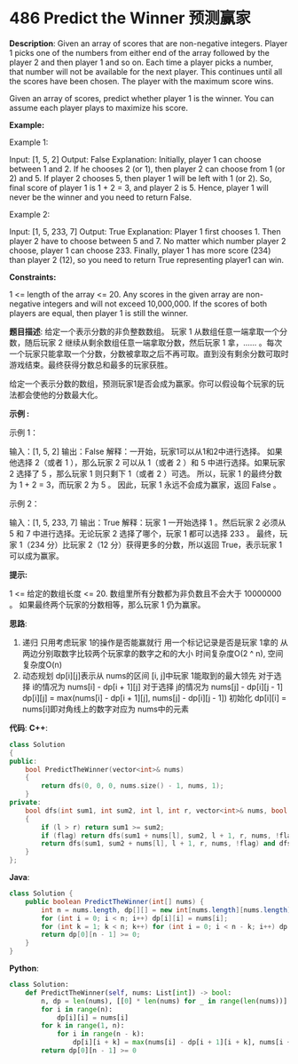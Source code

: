 # 486 Predict the Winner 预测赢家

__Description__:
Given an array of scores that are non-negative integers. Player 1 picks one of the numbers from either end of the array followed by the player 2 and then player 1 and so on. Each time a player picks a number, that number will not be available for the next player. This continues until all the scores have been chosen. The player with the maximum score wins.

Given an array of scores, predict whether player 1 is the winner. You can assume each player plays to maximize his score.

__Example:__

Example 1:

Input: [1, 5, 2]
Output: False
Explanation: Initially, player 1 can choose between 1 and 2.
If he chooses 2 (or 1), then player 2 can choose from 1 (or 2) and 5. If player 2 chooses 5, then player 1 will be left with 1 (or 2).
So, final score of player 1 is 1 + 2 = 3, and player 2 is 5.
Hence, player 1 will never be the winner and you need to return False.

Example 2:

Input: [1, 5, 233, 7]
Output: True
Explanation: Player 1 first chooses 1. Then player 2 have to choose between 5 and 7. No matter which number player 2 choose, player 1 can choose 233.
Finally, player 1 has more score (234) than player 2 (12), so you need to return True representing player1 can win.

__Constraints:__

1 <= length of the array <= 20.
Any scores in the given array are non-negative integers and will not exceed 10,000,000.
If the scores of both players are equal, then player 1 is still the winner.

__题目描述__:
给定一个表示分数的非负整数数组。 玩家 1 从数组任意一端拿取一个分数，随后玩家 2 继续从剩余数组任意一端拿取分数，然后玩家 1 拿，…… 。每次一个玩家只能拿取一个分数，分数被拿取之后不再可取。直到没有剩余分数可取时游戏结束。最终获得分数总和最多的玩家获胜。

给定一个表示分数的数组，预测玩家1是否会成为赢家。你可以假设每个玩家的玩法都会使他的分数最大化。

__示例 :__

示例 1：

输入：[1, 5, 2]
输出：False
解释：一开始，玩家1可以从1和2中进行选择。
如果他选择 2（或者 1 ），那么玩家 2 可以从 1（或者 2 ）和 5 中进行选择。如果玩家 2 选择了 5 ，那么玩家 1 则只剩下 1（或者 2 ）可选。
所以，玩家 1 的最终分数为 1 + 2 = 3，而玩家 2 为 5 。
因此，玩家 1 永远不会成为赢家，返回 False 。

示例 2：

输入：[1, 5, 233, 7]
输出：True
解释：玩家 1 一开始选择 1 。然后玩家 2 必须从 5 和 7 中进行选择。无论玩家 2 选择了哪个，玩家 1 都可以选择 233 。
     最终，玩家 1（234 分）比玩家 2（12 分）获得更多的分数，所以返回 True，表示玩家 1 可以成为赢家。

__提示:__

1 <= 给定的数组长度 <= 20.
数组里所有分数都为非负数且不会大于 10000000 。
如果最终两个玩家的分数相等，那么玩家 1 仍为赢家。

__思路__:

1. 递归
只用考虑玩家 1的操作是否能赢就行
用一个标记记录是否是玩家 1拿的
从两边分别取数字比较两个玩家拿的数字之和的大小
时间复杂度O(2 ^ n), 空间复杂度O(n)
2. 动态规划
dp[i][j]表示从 nums的区间 [i, j]中玩家 1能取到的最大领先
对于选择 i的情况为 nums[i] - dp[i + 1][j]
对于选择 j的情况为 nums[j] - dp[i][j - 1]
dp[i][j] = max(nums[i] - dp[i + 1][j], nums[j] - dp[i][j - 1])
初始化 dp[i][i] = nums[i]即对角线上的数字对应为 nums中的元素

__代码__:
__C++__:

```C++
class Solution 
{
public:
    bool PredictTheWinner(vector<int>& nums) 
    {
        return dfs(0, 0, 0, nums.size() - 1, nums, 1);
    }
private:
    bool dfs(int sum1, int sum2, int l, int r, vector<int>& nums, bool flag)
    {
        if (l > r) return sum1 >= sum2;
        if (flag) return dfs(sum1 + nums[l], sum2, l + 1, r, nums, !flag) or dfs(sum1 + nums[r], sum2, l, r - 1, nums, !flag);
        return dfs(sum1, sum2 + nums[l], l + 1, r, nums, !flag) and dfs(sum1, sum2 + nums[r], l, r - 1, nums, !flag);
    }
};
```

__Java__:

```Java
class Solution {
    public boolean PredictTheWinner(int[] nums) {
        int n = nums.length, dp[][] = new int[nums.length][nums.length];
        for (int i = 0; i < n; i++) dp[i][i] = nums[i];
        for (int k = 1; k < n; k++) for (int i = 0; i < n - k; i++) dp[i][i + k] = Math.max(nums[i] - dp[i + 1][i + k], nums[i + k] - dp[i][i + k - 1]);
        return dp[0][n - 1] >= 0;
    }
}
```

__Python__:

```Python
class Solution:
    def PredictTheWinner(self, nums: List[int]) -> bool:
        n, dp = len(nums), [[0] * len(nums) for _ in range(len(nums))]
        for i in range(n):
            dp[i][i] = nums[i]
        for k in range(1, n):
            for i in range(n - k):
                dp[i][i + k] = max(nums[i] - dp[i + 1][i + k], nums[i + k] - dp[i][i + k - 1])
        return dp[0][n - 1] >= 0
```
